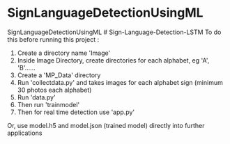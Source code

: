 # SignLanguageDetectionUsingML
SignLanguageDetectionUsingML
#   S i g n - L a n g u a g e - D e t e c t i o n - L S T M 
 
 To do this before running this project :  

1. Create a directory name 'Image'
2. Inside Image Directory, create directories for each alphabet, eg 'A', 'B'......
3. Create a 'MP_Data' directory
4. Run 'collectdata.py' and takes images for each alphabet sign (minimum 30 photos each alphabet)
5. Run 'data.py'
6. Then run 'trainmodel'
7. Then for real time detection use 'app.py'

Or, use model.h5 and model.json (trained model) directly into further applications 
